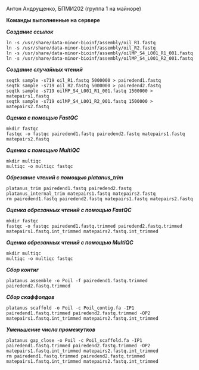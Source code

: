 Антон Андрущенко, БПМИ202 (группа 1 на майноре)

**Команды выполненные на сервере**

***Создание ссылок***
```
ln -s /usr/share/data-minor-bioinf/assembly/oil_R1.fastq
ln -s /usr/share/data-minor-bioinf/assembly/oil_R2.fastq
ln -s /usr/share/data-minor-bioinf/assembly/oilMP_S4_L001_R1_001.fastq
ln -s /usr/share/data-minor-bioinf/assembly/oilMP_S4_L001_R2_001.fastq
```

***Создание случайных чтений***
```
seqtk sample -s719 oil_R1.fastq 5000000 > pairedend1.fastq
seqtk sample -s719 oil_R2.fastq 5000000 > pairedend2.fastq
seqtk sample -s719 oilMP_S4_L001_R1_001.fastq 1500000 > matepairs1.fastq
seqtk sample -s719 oilMP_S4_L001_R2_001.fastq 1500000 > matepairs2.fastq
```

***Оценка с помощью FastQC***
```
mkdir fastqc
fastqc -o fastqc pairedend1.fastq pairedend2.fastq matepairs1.fastq matepairs2.fastq
```

***Оценка с помощью MultiQC***
```
mkdir multiqc
multiqc -o multiqc fastqc
```

***Обрезание чтений с помощью platanus_trim***
```
platanus_trim pairedend1.fastq pairedend2.fastq
platanus_internal_trim matepairs1.fastq matepairs2.fastq
rm pairedend1.fastq pairedend2.fastq matepairs1.fastq matepairs2.fastq
```

***Оценка обрезанных чтений с помощью FastQC***
```
mkdir fastqc
fastqc -o fastqc pairedend1.fastq.trimmed pairedend2.fastq.trimmed matepairs1.fastq.int_trimmed matepairs2.fastq.int_trimmed
```

***Оценка обрезанных чтений с помощью MultiQC***
```
mkdir multiqc
multiqc -o multiqc fastqc
```

***Сбор контиг***
```
platanus assemble -o Poil -f pairedend1.fastq.trimmed pairedend2.fastq.trimmed
```

***Сбор скаффолдов***
```
platanus scaffold -o Poil -c Poil_contig.fa -IP1 pairedend1.fastq.trimmed pairedend2.fastq.trimmed -OP2 matepairs1.fastq.int_trimmed matepairs2.fastq.int_trimmed
```

***Уменьшение числа промежутков***
```
platanus gap_close -o Poil -c Poil_scaffold.fa -IP1 pairedend1.fastq.trimmed pairedend2.fastq.trimmed -OP2 matepairs1.fastq.int_trimmed matepairs2.fastq.int_trimmed
rm pairedend1.fastq.trimmed pairedend2.fastq.trimmed matepairs1.fastq.int_trimmed matepairs2.fastq.int_trimmed
```
